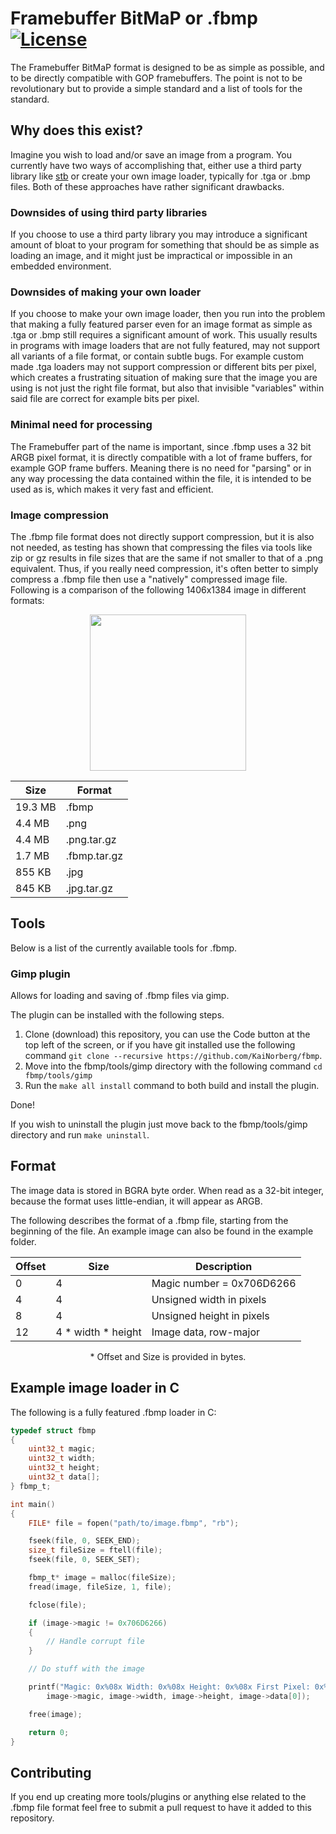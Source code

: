 # Framebuffer BitMaP or .fbmp [![License](https://img.shields.io/badge/licence-MIT-green)](https://github.com/KaiNorberg/fbmp/blob/main/LICENSE)

The Framebuffer BitMaP format is designed to be as simple as possible, and to be directly compatible with GOP framebuffers. The point is not to be revolutionary but to provide a simple standard and a list of tools for the standard.

## Why does this exist?

Imagine you wish to load and/or save an image from a program. You currently have two ways of accomplishing that, either use a third party library like [stb](https://github.com/nothings/stb) or create your own image loader, typically for .tga or .bmp files. Both of these approaches have rather significant drawbacks.

### Downsides of using third party libraries

If you choose to use a third party library you may introduce a significant amount of bloat to your program for something that should be as simple as loading an image, and it might just be impractical or impossible in an embedded environment.

### Downsides of making your own loader

If you choose to make your own image loader, then you run into the problem that making a fully featured parser even for an image format as simple as .tga or .bmp still requires a significant amount of work. This usually results in programs with image loaders that are not fully featured, may not support all variants of a file format, or contain subtle bugs. For example custom made .tga loaders may not support compression or different bits per pixel, which creates a frustrating situation of making sure that the image you are using is not just the right file format, but also that invisible "variables" within said file are correct for example bits per pixel.

### Minimal need for processing

The Framebuffer part of the name is important, since .fbmp uses a 32 bit ARGB pixel format, it is directly compatible with a lot of frame buffers, for example GOP frame buffers. Meaning there is no need for "parsing" or in any way processing the data contained within the file, it is intended to be used as is, which makes it very fast and efficient.

### Image compression

The .fbmp file format does not directly support compression, but it is also not needed, as testing has shown that compressing the files via tools like zip or gz results in file sizes that are the same if not smaller to that of a .png equivalent. Thus, if you really need compression, it's often better to simply compress a .fbmp file then use a "natively" compressed image file. Following is a comparison of the following 1406x1384 image in different formats:

<div align="center">

<img src="https://github.com/KaiNorberg/fbmp/assets/73393684/cccda9b6-129e-4bc6-bbac-c66b9da3a3e0" width="250">

| Size | Format |
| -------- | ------- |
| 19.3 MB | .fbmp | 
| 4.4 MB | .png | 
| 4.4 MB | .png.tar.gz | 
| 1.7 MB | .fbmp.tar.gz | 
| 855 KB | .jpg | 
| 845 KB | .jpg.tar.gz |
    
</div>

## Tools

Below is a list of the currently available tools for .fbmp.

### Gimp plugin

Allows for loading and saving of .fbmp files via gimp.

The plugin can be installed with the following steps.

1. Clone (download) this repository, you can use the Code button at the top left of the screen, or if you have git installed use the following command `git clone --recursive https://github.com/KaiNorberg/fbmp`.
2. Move into the fbmp/tools/gimp directory with the following command `cd fbmp/tools/gimp`
2. Run the `make all install` command to both build and install the plugin.

Done! 

If you wish to uninstall the plugin just move back to the fbmp/tools/gimp directory and run `make uninstall`.

## Format

The image data is stored in BGRA byte order. When read as a 32-bit integer, because the format uses little-endian, it will appear as ARGB.

The following describes the format of a .fbmp file, starting from the beginning of the file. An example image can also be found in the example folder.

<div align="center">

| Offset | Size | Description |
| -------- | ------- | -------  |
| 0 | 4 | Magic number = 0x706D6266 |
| 4 | 4 | Unsigned width in pixels |
| 8 | 4 | Unsigned height in pixels |
| 12 | 4 * width * height | Image data, row-major |

\* Offset and Size is provided in bytes.
</div>
 
## Example image loader in C

The following is a fully featured .fbmp loader in C:

```c
typedef struct fbmp
{
    uint32_t magic;
    uint32_t width;
    uint32_t height;
    uint32_t data[];
} fbmp_t;

int main()
{
    FILE* file = fopen("path/to/image.fbmp", "rb");

    fseek(file, 0, SEEK_END);
    size_t fileSize = ftell(file);
    fseek(file, 0, SEEK_SET);

    fbmp_t* image = malloc(fileSize);
    fread(image, fileSize, 1, file);

    fclose(file);

    if (image->magic != 0x706D6266)
    {
        // Handle corrupt file
    }

    // Do stuff with the image

    printf("Magic: 0x%08x Width: 0x%08x Height: 0x%08x First Pixel: 0x%08x\n",
        image->magic, image->width, image->height, image->data[0]);

    free(image);

    return 0;
}
```

## Contributing

If you end up creating more tools/plugins or anything else related to the .fbmp file format feel free to submit a pull request to have it added to this repository.
